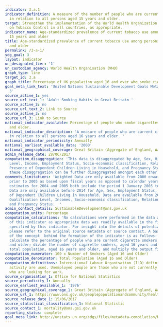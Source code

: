 ```yaml
---
indicator: 3.a.1
indicator_definition: A measure of the number of people who are current tobacco smokers
  in relation to all persons aged 15 years and older.
target: Strengthen the implementation of the World Health Organization Framework Convention
  on Tobacco Control in all countries, as appropriate.
indicator_name: Age-standardized prevalence of current tobacco use among persons aged
  15 years and older
title: Age-standardized prevalence of current tobacco use among persons aged 15 years
  and older
permalink: /3-a-1/
sdg_goal: 3
layout: indicator
un_designated_tier: '1'
un_custodian_agency: World Health Organisation (WHO)
graph_type: line
target_id: 3.a
graph_title: Percentage of UK population aged 16 and over who smoke cigarettes
goal_meta_link_text: 'United Nations Sustainable Development Goals Metadata: Goal
  3'
source_active_1: yes
source_url_text_1: 'Adult Smoking Habits in Great Britain '
source_active_2: no
source_url_text_2: Link to Source
source_active_3: no
source_url_3: Link to Source
national_indicator_available: Percentage of people who smoke cigarettes, aged 16 years
  and older.
national_indicator_description: 'A measure of people who are current cigarette smokers
  in relation to all persons aged 16 years and older. '
national_indicator_periodicity: Annually
national_earliest_available_data: '2000'
national_geographical_coverage: Great Britain (Aggregate of England, Wales, and Scotland)
admin_release_date: 28/06/2017
computation_disaggregation: 'This data is disaggregated by Age, Sex, Highest Qualification
  Level, Income, Employment Status, Socio-economic classification, Relationship Status,
  Presence of Dependent Children Living in Household, and Pregnancy Status. Some of
  these disaggregation can be further disaggregated amongst each other. '
comments_limitations: 'Weighted Data are only available from 2000 onwards. Estimates
  prior to 2005 as based upon fiscal years as opposed to calendar years, therefore
  estimates for 2004 and 2005 both include the period 1 January 2005 to 31 March 2005.
  Data are only available before 2014 for Age, Sex, Employment Status, and Presence
  of Dependent Children Living in Household. Data are available from 2014 for Highest
  Qualification Level, Incomes, Socio-economic classification, Relationship Status,
  and Pregnancy Status.  '
admin_contact_details: SustainableDevelopment@ons.gov.uk
computation_units: Percentage
computation_calculations: 'No calculations were performed in the data acquisition
  of this indicator as appropriate data was readily available in the final format
  specified by this indicator. For insight into the details of potential calculations
  please refer to the original source metadata or source contact. A basic summary
  of the concept  behind the formation of the indicator is as follows:  In order to
  calculate the percentage of people who are current cigarette smokers aged 16 years
  and older; divide the number of cigarette smokers, aged 16 years and older, by the
  total population, aged 16 years and older, and multiply the output figure by 100.'
computation_numerator: 100 x Number of Smokers (Aged 16 and Older)
computation_denominator: Total Population (Aged 16 and Older)
computation_definitions: International Labour Organisation (ILO) definitions of economic
  activity are used. Unemployed people are those who are not currently in work but
  who are looking for work.
source_organisation_1: Office for National Statistics
source_periodicity_1: Annually
source_earliest_available_1: '1976'
source_geographical_coverage_1: Great Britain (Aggregate of England, Wales, and Scotland)
source_url_1: https://www.ons.gov.uk/peoplepopulationandcommunity/healthandsocialcare/drugusealcoholandsmoking/datasets/adultsmokinghabitsingreatbritain
source_release_date_1: 15/06/2017
source_statistical_classification_1: National Statistic
source_contact_1: mortality@ons.gsi.gov.uk
reporting_status: complete
goal_meta_link: http://unstats.un.org/sdgs/files/metadata-compilation/Metadata-Goal-3.pdf
---
```

